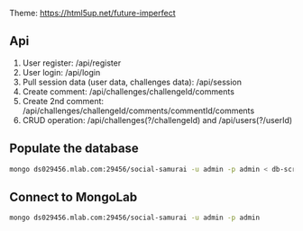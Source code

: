 Theme: https://html5up.net/future-imperfect

## Api

1. User register: /api/register
2. User login:    /api/login
3. Pull session data (user data, challenges data): /api/session
4. Create comment: /api/challenges/challengeId/comments
5. Create 2nd comment: /api/challenges/challengeId/comments/commentId/comments
5. CRUD operation: /api/challenges(?/challengeId) and /api/users(?/userId)

## Populate the database

```bash
mongo ds029456.mlab.com:29456/social-samurai -u admin -p admin < db-script.js
```

## Connect to MongoLab
```bash
mongo ds029456.mlab.com:29456/social-samurai -u admin -p admin
```
